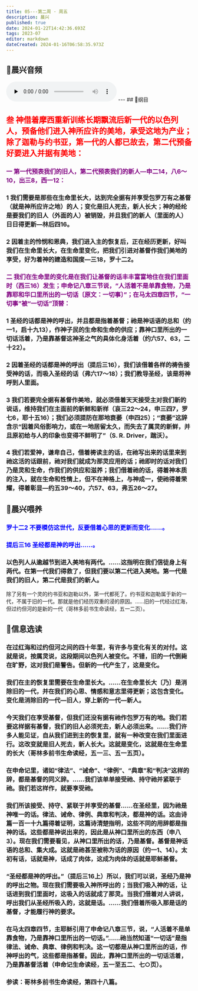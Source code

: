 ```yaml
---
title: 05---第二周 · 周五
description: 晨兴
published: true
date: 2024-01-22T14:42:36.693Z
tags: 2023-07
editor: markdown
dateCreated: 2024-01-16T06:58:35.973Z
---
```


## 🎵晨兴音频
<audio id="audio" controls="" preload="none">
      <source id="mp3" src="/2023-07/week2/week2day5.mp3">
</audio>
---
## 📖纲目

## <font color=red>叁 神借着摩西重新训练长期飘流后新一代的以色列人，预备他们进入神所应许的美地，承受这地为产业；除了迦勒与约书亚，第一代的人都已故去，第二代预备好要进入并据有美地：</font>

### <font color=purple>一 第一代预表我们的旧人，第二代预表我们的新人—申二14，八6～10，出三8，西一12：</font>

### 1 我们需要是那些在生命里长大，达到完全据有并享受包罗万有之基督（就是神所应许之地）的人；变化是旧人死去，新人长大；神的经纶是要我们的旧人（外面的人）被销毁，并且我们的新人（里面的人）日日得更新—林后四16。

### 2 因着主的怜悯和恩典，我们进入主的恢复后，正在经历更新，好叫我们在生命里长大，在生命里变化，把我们引进对基督作我们美地的享受，好为着神的建造和国度—三18，罗十二2。

### <font color=purple>二 我们在生命里的变化是在我们让基督的话丰丰富富地住在我们里面时（西三16）发生；申命记八章三节说，“人活着不是单靠食物，乃是靠耶和华口里所出的一切话〔原文：一切事〕”；在马太四章四节，“一切事”被“一切话”顶替：</font>

### 1 圣经的话都是神的呼出，并且都是指着基督；祂是神话语的总和（约一1，启十九13），作神子民的生命和生命的供应；靠神口里所出的一切话活着，乃是靠基督这神圣之气的具体化身活着（约六57、63，二十22）。

### 2 因着圣经的话都是神的呼出（提后三16），我们该借着各样的祷告接受神的话，而吸入圣经的话（弗六17～18）；我们教导圣经，该是将神呼到人里面。

### 3 我们若要完全据有基督作美地，就必须借着天天接受主对我们新的说话，维持我们在主面前的新鲜和新样（哀三22～24，申三四7，罗七6，耶十五16）；我们必须提防在那地衰萎（申四25）；“衰萎”这辞含示“因着风俗影响力，或在一地居留太久，而失去了属灵的新鲜，并且原初给与人的印象也变得不鲜明了”（S. R. Driver，踹沃）。

### 4 我们若爱神，谦卑自己，借着祷读主的话，在祂写出来的话里来到祂这活的话跟前，祂对我们就成为那灵应用的话；祂即时的话对我们乃是灵和生命，作我们的供应和滋养；我们借着祂的话，得着神本质的注入，就在生命和性情上，但不在神格上，与神成一，使祂得着荣耀，得着彰显—约五39～40，六57、63，弗五26～27。

## 📖晨兴喂养

### <font color=blue>罗十二2    不要模仿这世代，反要借着心思的更新而变化……。</font>

### <font color=blue>提后三16    圣经都是神的呼出……。</font>

### 以色列人从逾越节到进入美地有两代。……这指明在我们信徒身上有两代。在第一代我们得救了，但我们要以第二代进入美地。第一代是我们的旧人，第二代是我们的新人。

除了另有一个灵的约书亚和迦勒以外，第一代都死了。约书亚和迦勒属于新的一代，不属于旧的一代。那就是他们经历双重的浸的原因。……旧的一代经过红海，但过约但河的是新的一代（哥林多前书生命读经，五一二页）。

## 📖信息选读

### 在过红海和过约但河之间的四十年里，有许多与变化有关的对付。这就是说，按属灵说，这段期间以色列人被变化。不错，旧的一代倒毙在旷野，这对我们是警告。但新的一代产生了，这是变化。

### 我们在主的恢复里需要在生命里长大。……在生命里长大〔乃〕是消除旧的一代，并在我们的心思、情感和意志里得更新；这包含变化。变化是消除旧的一代—旧人，穿上新的一代—新人。

### 今天我们在享受基督，但我们还没有据有祂作包罗万有的地。我们若要这样据有基督，我们的旧人必须死去，新人必须出来。……我们许多人能见证，自从我们进到主的恢复里，就有一种改变在我们里面进行。这改变就是旧人死去，新人长大。这就是变化，这就是在生命里的长大（哥林多前书生命读经，五一三、五一五页）。

### 在申命记里，诸如“律法”、“诫命”、“律例”、“典章”和“判决”这样的辞，都是基督的同义辞。……我们该单单接受祂、持守祂并紧联于祂。我们若这样作，就要享受祂。

### 我们所该接受、持守、紧联于并享受的基督……在圣经里，因为祂是神唯一的话。律法、诫命、律例、典章和判决，都是神的话。这由诗篇一百一十九篇得着证明，这篇诗清楚指明，这些不同的用辞都是指神的话。这些都是神说出来的，因此是从神口里所出的东西（申八3）。现在我们需要看见，从神口里所出的话，乃是基督。基督是神话语的总和、集大成。这就是祂甚至被称为话的原因（约一1、14）。太初有话，话就是神，话成了肉体，这成为肉体的话就是耶稣基督。

### “圣经都是神的呼出。”（提后三16上）所以，我们可以说，圣经乃是神的呼出之物。现在我们需要吸入神所呼出的；当我们吸入神的话，让话进到我们里面时，这吸入的话就成了那灵。当我们借着对人讲说，呼出我们从圣经所吸入的，这就是话。……我们借着所吸入那是话的基督，才能履行神的要求。

### 在马太四章四节，主耶稣引用了申命记八章三节，说，“人活着不是单靠食物，乃是靠神口里所出的一切话。”……祂当然知道“一切话”是指律法、诫命、典章、律例和判决。这一切都是从神口里所出的话，作神呼出的气，这些都是指基督。因此，靠神口里所出的一切话活着，乃是靠基督活着（申命记生命读经，五一至五二、七○页）。

### 参读：哥林多前书生命读经，第四十八篇。

<!-- Google tag (gtag.js) -->

<script async src="https://www.googletagmanager.com/gtag/js?id=G-1P8709Z16T"></script>

<script>


 window.dataLayer = window.dataLayer || [];

 function gtag(){dataLayer.push(arguments);}

 gtag('js', new Date());



 gtag('config', 'G-1P8709Z16T');

</script>